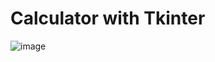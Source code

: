 # Calculator with Tkinter

![image](https://github.com/jimmycychang/Simple_Calculator_Python/assets/103914673/dd213f5c-f005-43df-9bf0-4a661039bcd3)

